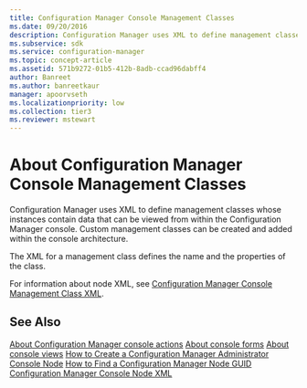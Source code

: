 ```yaml
---
title: Configuration Manager Console Management Classes
ms.date: 09/20/2016
description: Configuration Manager uses XML to define management classes whose instances contain data that can be viewed from within the Configuration Manager console.
ms.subservice: sdk
ms.service: configuration-manager
ms.topic: concept-article
ms.assetid: 571b9272-01b5-412b-8adb-ccad96dabff4
author: Banreet
ms.author: banreetkaur
manager: apoorvseth
ms.localizationpriority: low
ms.collection: tier3
ms.reviewer: mstewart
---
```

# About Configuration Manager Console Management Classes
Configuration Manager uses XML to define management classes whose instances contain data that can be viewed from within the Configuration Manager console. Custom management classes can be created and added within the console architecture.

 The XML for a management class defines the name and the properties of the class.

 For information about node XML, see [Configuration Manager Console Management Class XML](../../../../develop/core/servers/console/console-management-class-xml.md).

## See Also
 [About Configuration Manager console actions](configuration-manager-actions.md)
 [About console forms](about-configuration-manager-console-forms.md)
 [About console views](about-configuration-manager-console-views.md)
 [How to Create a Configuration Manager Administrator Console Node](../../../../develop/core/servers/console/how-to-create-a-configuration-manager-console-node.md)
 [How to Find a Configuration Manager Node GUID](../../../../develop/core/servers/console/how-to-find-a-configuration-manager-console-node-guid.md)
 [Configuration Manager Console Node XML](../../../../develop/core/servers/console/console-node-xml.md)
